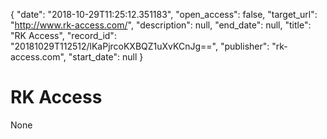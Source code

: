 {
  "date": "2018-10-29T11:25:12.351183", 
  "open_access": false, 
  "target_url": "http://www.rk-access.com/", 
  "description": null, 
  "end_date": null, 
  "title": "RK Access", 
  "record_id": "20181029T112512/lKaPjrcoKXBQZ1uXvKCnJg==", 
  "publisher": "rk-access.com", 
  "start_date": null
}

# RK Access

None